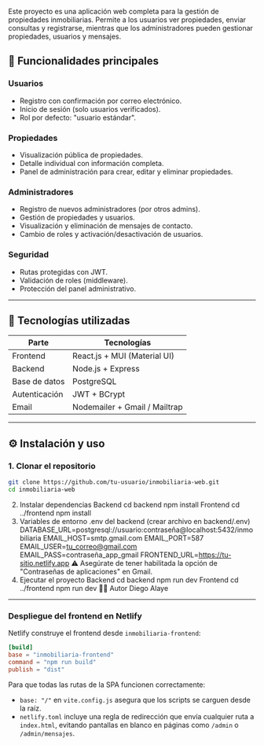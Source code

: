 Este proyecto es una aplicación web completa para la gestión de propiedades inmobiliarias. Permite a los usuarios ver propiedades, enviar consultas y registrarse, mientras que los administradores pueden gestionar propiedades, usuarios y mensajes.

## 📌 Funcionalidades principales

### Usuarios
- Registro con confirmación por correo electrónico.
- Inicio de sesión (solo usuarios verificados).
- Rol por defecto: "usuario estándar".

### Propiedades
- Visualización pública de propiedades.
- Detalle individual con información completa.
- Panel de administración para crear, editar y eliminar propiedades.

### Administradores
- Registro de nuevos administradores (por otros admins).
- Gestión de propiedades y usuarios.
- Visualización y eliminación de mensajes de contacto.
- Cambio de roles y activación/desactivación de usuarios.

### Seguridad
- Rutas protegidas con JWT.
- Validación de roles (middleware).
- Protección del panel administrativo.

---

## 🧪 Tecnologías utilizadas

| Parte        | Tecnologías                             |
|-------------|------------------------------------------|
| Frontend    | React.js + MUI (Material UI)             |
| Backend     | Node.js + Express                        |
| Base de datos | PostgreSQL                            |
| Autenticación | JWT + BCrypt                           |
| Email       | Nodemailer + Gmail / Mailtrap            |

---

## ⚙️ Instalación y uso

### 1. Clonar el repositorio
```bash
git clone https://github.com/tu-usuario/inmobiliaria-web.git
cd inmobiliaria-web
```

2. Instalar dependencias
Backend
cd backend
npm install
Frontend
cd ../frontend
npm install
3. Variables de entorno
.env del backend (crear archivo en backend/.env)
DATABASE_URL=postgresql://usuario:contraseña@localhost:5432/inmobiliaria
EMAIL_HOST=smtp.gmail.com
EMAIL_PORT=587
EMAIL_USER=tu_correo@gmail.com
EMAIL_PASS=contraseña_app_gmail
FRONTEND_URL=https://tu-sitio.netlify.app
⚠️ Asegúrate de tener habilitada la opción de "Contraseñas de aplicaciones" en Gmail.
4. Ejecutar el proyecto
Backend
cd backend
npm run dev
Frontend
cd ../frontend
npm run dev
👨‍💻 Autor
Diego Alaye

---

### Despliegue del frontend en Netlify

Netlify construye el frontend desde `inmobiliaria-frontend`:

```toml
[build]
base = "inmobiliaria-frontend"
command = "npm run build"
publish = "dist"
```

Para que todas las rutas de la SPA funcionen correctamente:

- `base: "/"` en `vite.config.js` asegura que los scripts se carguen desde la raíz.
- `netlify.toml` incluye una regla de redirección que envía cualquier ruta a `index.html`, evitando pantallas en blanco en páginas como `/admin` o `/admin/mensajes`.


